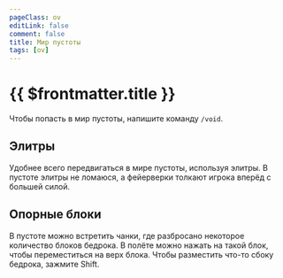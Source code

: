 ```yaml
---
pageClass: ov
editLink: false
comment: false
title: Мир пустоты
tags: [ov]
---
```


# {{ $frontmatter.title }}
Чтобы попасть в мир пустоты, напишите команду `/void`.

## Элитры
Удобнее всего передвигаться в мире пустоты, используя элитры.
В пустоте элитры не ломаюся, а фейерверки толкают игрока вперёд с большей силой.

## Опорные блоки
В пустоте можно встретить чанки, где разбросано некоторое количество блоков бедрока.
В полёте можно нажать на такой блок, чтобы переместиться на верх блока.
Чтобы разместить что-то сбоку бедрока, зажмите Shift.